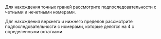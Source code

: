 Для нахождения точных граней рассмотрите подпоследовательности с четными и нечетными номерами.

Для нахождения верхнего и нижнего пределов рассмотрите подпоследовательности с номерами, которые делятся на $4$ с определенными остатками.